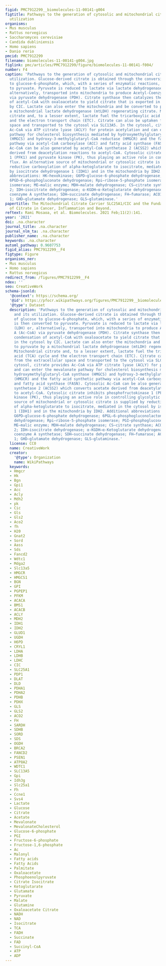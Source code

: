 ```yaml
---
figid: PMC7912299__biomolecules-11-00141-g004
figtitle: Pathways to the generation of cytosolic and mitochondrial citrate and its
  utilization
organisms:
- Mus musculus
- Rattus norvegicus
- Saccharomyces cerevisiae
- Candida dubliniensis
- Homo sapiens
- Danio rerio
pmcid: PMC7912299
filename: biomolecules-11-00141-g004.jpg
figlink: pmc/articles/PMC7912299/figure/biomolecules-11-00141-f004/
number: F4
caption: 'Pathways to the generation of cytosolic and mitochondrial citrate and its
  utilization. Glucose-derived citrate is obtained through the conversion of glucose
  to glucose-6-phosphate, which, with a series of enzymatic reactions, is then converted
  to pyruvate. Pyruvate is reduced to lactate via lactate dehydrogenase (LDH) or,
  alternatively, transported into mitochondria to produce Acetyl-Coenzyme A (Ac-CoA)
  via pyruvate dehydrogenase (PDH). Citrate synthase then catalyzes the condensation
  of acetyl-CoA with oxaloacetate to yield citrate that is exported in the cytosol
  by CIC. Lactate can also enter the mitochondria and be converted to pyruvate by
  a mitochondrial lactate dehydrogenase (mtLDH) regenerating citrate. Mitochondrial
  citrate and, to a lesser extent, lactate fuel the tricarboxylic acid (TCA) cycle
  and the electron transport chain (ETC). Citrate can also be uptaken from the extracellular
  space and transported to the cytosol via SLC13A5. In the cytosol, citrate provides
  Ac-CoA via ATP citrate lyase (ACLY) for protein acetylation and can enter the mevalonate
  pathway for cholesterol biosynthesis mediated by hydroxymethylglutaryl-CoA synthase
  (HMGCS) and hydroxy-3-methylglutaryl-CoA reductase (HMGCR) and the fatty acid synthetic
  pathway via acetyl-CoA carboxylase (ACC) and fatty acid synthase (FASN). Cytosolic
  Ac-CoA can be also generated by acetyl-CoA synthetase 2 (ACSS2) which converts acetate
  derived from deacetylation reactions to acetyl-CoA. Cytosolic citrate inhibits phosphofructokinase
  1 (PFK1) and pyruvate kinase (PK), thus playing an active role in controlling glycolytic
  flux. An alternative source of mitochondrial or cytosolic citrate is supplied by
  reductive carboxylation of alpha-ketoglutarate to isocitrate, mediated in the cytosol
  by isocitrate dehydrogenase 1 (IDH1) and in the mitochondria by IDH2. Additional
  abbreviations: HK—hexokinase; G6PD—glucose-6-phosphate dehydrogenase; 6PGL—6-phosphogluconolactonase;
  6PGD—6-phosphogluconate dehydrogenase; Rpi—ribose-5-phosphate isomerase; PGI—phosphoglucose
  isomerase; ME—malic enzyme; MDH—malate dehydrogenase; CS—citrate synthase; ACO2—aconitase
  2; IDH—isocitrate dehydrogenase; α-KGDH—α-Ketoglutarate dehydrogenase; SCS—succinyl
  coenzyme A synthetase; SDH—succinate dehydrogenase; FH—fumarase; ACO1—aconitase
  1; GHD—glutamate dehydrogenase; GLS—glutaminase.'
papertitle: The Mitochondrial Citrate Carrier SLC25A1/CIC and the Fundamental Role
  of Citrate in Cancer, Inflammation and Beyond.
reftext: Rami Mosaoa, et al. Biomolecules. 2021 Feb;11(2):141.
year: '2021'
doi: .na.character
journal_title: .na.character
journal_nlm_ta: .na.character
publisher_name: .na.character
keywords: .na.character
automl_pathway: 0.9607753
figid_alias: PMC7912299__F4
figtype: Figure
organisms_ner:
- Mus musculus
- Homo sapiens
- Rattus norvegicus
redirect_from: /figures/PMC7912299__F4
ndex: ''
seo: CreativeWork
schema-jsonld:
  '@context': https://schema.org/
  '@id': https://pfocr.wikipathways.org/figures/PMC7912299__biomolecules-11-00141-g004.html
  '@type': Dataset
  description: 'Pathways to the generation of cytosolic and mitochondrial citrate
    and its utilization. Glucose-derived citrate is obtained through the conversion
    of glucose to glucose-6-phosphate, which, with a series of enzymatic reactions,
    is then converted to pyruvate. Pyruvate is reduced to lactate via lactate dehydrogenase
    (LDH) or, alternatively, transported into mitochondria to produce Acetyl-Coenzyme
    A (Ac-CoA) via pyruvate dehydrogenase (PDH). Citrate synthase then catalyzes the
    condensation of acetyl-CoA with oxaloacetate to yield citrate that is exported
    in the cytosol by CIC. Lactate can also enter the mitochondria and be converted
    to pyruvate by a mitochondrial lactate dehydrogenase (mtLDH) regenerating citrate.
    Mitochondrial citrate and, to a lesser extent, lactate fuel the tricarboxylic
    acid (TCA) cycle and the electron transport chain (ETC). Citrate can also be uptaken
    from the extracellular space and transported to the cytosol via SLC13A5. In the
    cytosol, citrate provides Ac-CoA via ATP citrate lyase (ACLY) for protein acetylation
    and can enter the mevalonate pathway for cholesterol biosynthesis mediated by
    hydroxymethylglutaryl-CoA synthase (HMGCS) and hydroxy-3-methylglutaryl-CoA reductase
    (HMGCR) and the fatty acid synthetic pathway via acetyl-CoA carboxylase (ACC)
    and fatty acid synthase (FASN). Cytosolic Ac-CoA can be also generated by acetyl-CoA
    synthetase 2 (ACSS2) which converts acetate derived from deacetylation reactions
    to acetyl-CoA. Cytosolic citrate inhibits phosphofructokinase 1 (PFK1) and pyruvate
    kinase (PK), thus playing an active role in controlling glycolytic flux. An alternative
    source of mitochondrial or cytosolic citrate is supplied by reductive carboxylation
    of alpha-ketoglutarate to isocitrate, mediated in the cytosol by isocitrate dehydrogenase
    1 (IDH1) and in the mitochondria by IDH2. Additional abbreviations: HK—hexokinase;
    G6PD—glucose-6-phosphate dehydrogenase; 6PGL—6-phosphogluconolactonase; 6PGD—6-phosphogluconate
    dehydrogenase; Rpi—ribose-5-phosphate isomerase; PGI—phosphoglucose isomerase;
    ME—malic enzyme; MDH—malate dehydrogenase; CS—citrate synthase; ACO2—aconitase
    2; IDH—isocitrate dehydrogenase; α-KGDH—α-Ketoglutarate dehydrogenase; SCS—succinyl
    coenzyme A synthetase; SDH—succinate dehydrogenase; FH—fumarase; ACO1—aconitase
    1; GHD—glutamate dehydrogenase; GLS—glutaminase.'
  license: CC0
  name: CreativeWork
  creator:
    '@type': Organization
    name: WikiPathways
  keywords:
  - Hmgcr
  - Hk
  - Bgn
  - Gpi1
  - Acc
  - Acly
  - Mdh2
  - pk
  - Cic
  - Gls
  - Gls2
  - Aco2
  - fh
  - H20
  - Gnat2
  - Sord
  - Aass
  - Sds
  - Fancd2
  - Wdtc1
  - Mdga2
  - Slc13a5
  - HMGCR
  - HMGCS1
  - BGN
  - GPI
  - PGPEP1
  - PFKM
  - ACACA
  - BMS1
  - ACACB
  - ACLY
  - MDH2
  - IDH1
  - IDH2
  - GLUD1
  - UGDH
  - H6PD
  - CRYL1
  - LDHA
  - LDHB
  - LDHC
  - CIC
  - SLC25A1
  - PDP1
  - DLAT
  - DLD
  - PDHA1
  - PDHA2
  - PDHB
  - PDHX
  - GLS
  - GLS2
  - ACO2
  - FH
  - SARDH
  - SDHB
  - SORD
  - SDS
  - OGDH
  - BRCA2
  - FANCD2
  - PSEN1
  - ATP8A2
  - WDTC1
  - SLC13A5
  - Gpi
  - Idh3g
  - Slc25a1
  - Fh
  - Ccne1
  - Svs4
  - Lactate
  - Glucose
  - Citrate
  - Acetate
  - Mevalonate
  - MevalonateCholesterol
  - Glucose-6-phosphate
  - PGI
  - Fructose-6-phosphate
  - Fructose-1,6-phosphate
  - Ac
  - Malonyl
  - Fatty acids
  - Fatty Acids
  - Palmitate
  - Oxaloacetate
  - Phosphoenolpyruvate
  - Citrate Isocitrate
  - Ketoglutarate
  - Glutamate
  - Pyruvate
  - Malate
  - Glutamine
  - Oxaloacetate Citrate
  - NADH
  - NAD
  - Isocitrate
  - TCA
  - FADH
  - Succinate
  - FAD
  - Succinyl-CoA
  - ATP
  - ADP
---
```

